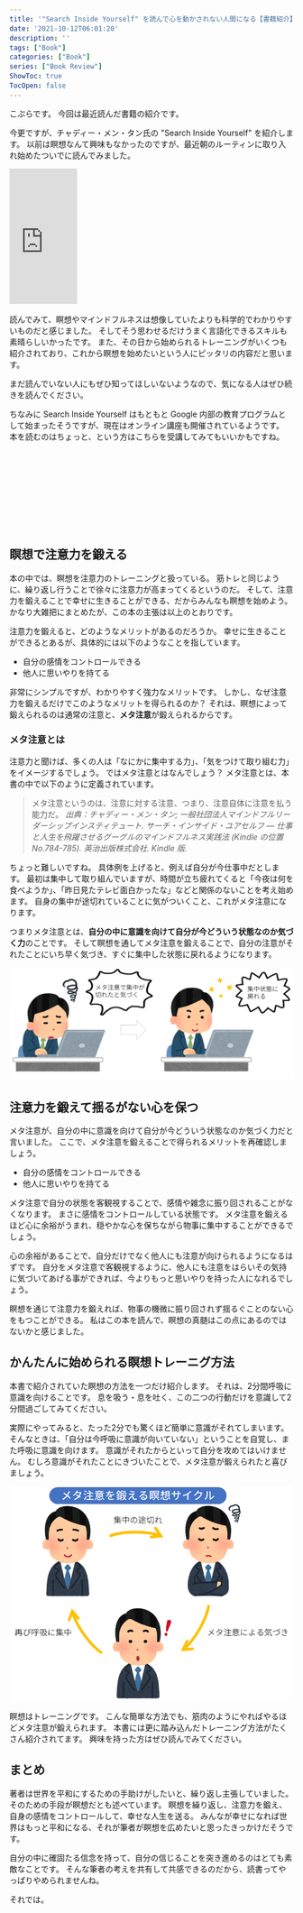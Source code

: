 ```yaml
---
title: '"Search Inside Yourself" を読んで心を動かされない人間になる【書籍紹介】'
date: '2021-10-12T06:01:20'
description: ''
tags: ["Book"]
categories: ["Book"]
series: ["Book Review"]
ShowToc: true
TocOpen: false
---
```


こぷらです。
今回は最近読んだ書籍の紹介です。

今更ですが、チャディー・メン・タン氏の "Search Inside Yourself" を紹介します。
以前は瞑想なんて興味もなかったのですが、最近朝のルーティンに取り入れ始めたついでに読んでみました。

<iframe style="width:120px;height:240px;" marginwidth="0" marginheight="0" scrolling="no" frameborder="0" src="https://rcm-fe.amazon-adsystem.com/e/cm?ref=tf_til&t=coppla0b-22&m=amazon&o=9&p=8&l=as1&IS1=1&detail=1&asins=B01ESTWPYC&linkId=9f76646e08c5b5842cb22be807645010&bc1=000000&amp;lt1=_blank&fc1=333333&lc1=0066c0&bg1=ffffff&f=ifr">
    </iframe>

読んでみて、瞑想やマインドフルネスは想像していたよりも科学的でわかりやすいものだと感じました。
そしてそう思わせるだけうまく言語化できるスキルも素晴らしいかったです。
また、その日から始められるトレーニングがいくつも紹介されており、これから瞑想を始めたいという人にピッタリの内容だと思います。

まだ読んでいない人にもぜひ知ってほしいないようなので、気になる人はぜひ続きを読んでください。

ちなみに Search Inside Yourself はもともと Google 内部の教育プログラムとして始まったそうですが、現在はオンライン講座も開催されているようです。
本を読むのはちょっと、という方はこちらを受講してみてもいいかもですね。

<div class="iframely-embed"><div class="iframely-responsive" style="height: 140px; padding-bottom: 0;"><a href="https://mindful-leadership.jp/siy/" data-iframely-url="//cdn.iframe.ly/RtfOBox?card=small"></a></div></div><script async src="//cdn.iframe.ly/embed.js" charset="utf-8"></script>

## 瞑想で注意力を鍛える

本の中では、瞑想を注意力のトレーニングと扱っている。
筋トレと同じように、繰り返し行うことで徐々に注意力が高まってくるというのだ。
そして、注意力を鍛えることで幸せに生きることができる、だからみんなも瞑想を始めよう。
かなり大雑把にまとめたが、この本の主張は以上のとおりです。

注意力を鍛えると、どのようなメリットがあるのだろうか。
幸せに生きることができるとあるが、具体的には以下のようなことを指しています。

- 自分の感情をコントロールできる
- 他人に思いやりを持てる

非常にシンプルですが、わかりやすく強力なメリットです。
しかし、なぜ注意力を鍛えるだけでこのようなメリットを得られるのか？
それは、瞑想によって鍛えられるのは通常の注意と、**メタ注意**が鍛えられるからです。

### メタ注意とは

注意力と聞けば、多くの人は「なにかに集中する力」、「気をつけて取り組む力」をイメージするでしょう。
ではメタ注意とはなんでしょう？
メタ注意とは、本書の中で以下のように定義されています。

> メタ注意というのは、注意に対する注意、つまり、注意自体に注意を払う能力だ。
> <cite>出典：チャディー・メン・タン; 一般社団法人マインドフルリーダーシップインスティテュート. サーチ・インサイド・ユアセルフ ― 仕事と人生を飛躍させるグーグルのマインドフルネス実践法 (Kindle の位置No.784-785). 英治出版株式会社. Kindle 版.
</cite>

ちょっと難しいですね。
具体例を上げると、例えば自分が今仕事中だとします。
最初は集中して取り組んでいますが、時間が立ち疲れてくると「今夜は何を食べようか」、「昨日見たテレビ面白かったな」などと関係のないことを考え始めます。
自身の集中が途切れていることに気がついくこと、これがメタ注意になります。

つまりメタ注意とは、**自分の中に意識を向けて自分が今どういう状態なのか気づく力**のことです。
そして瞑想を通してメタ注意を鍛えることで、自分の注意がそれたことにいち早く気づき、すぐに集中した状態に戻れるようになります。

![The description of meta attention](meta-focus-image.png)

## 注意力を鍛えて揺るがない心を保つ

メタ注意が、自分の中に意識を向けて自分が今どういう状態なのか気づく力だと言いました。
ここで、メタ注意を鍛えることで得られるメリットを再確認しましょう。

- 自分の感情をコントロールできる
- 他人に思いやりを持てる

メタ注意で自分の状態を客観視することで、感情や雑念に振り回されることがなくなります。
まさに感情をコントロールしている状態です。
メタ注意を鍛えるほど心に余裕がうまれ、穏やかな心を保ちながら物事に集中することができるでしょう。

心の余裕があることで、自分だけでなく他人にも注意が向けられるようになるはずです。
自分をメタ注意で客観視するように、他人にも注意をはらいその気持に気づいてあげる事ができれば、今よりもっと思いやりを持った人になれるでしょう。

瞑想を通じて注意力を鍛えれば、物事の機微に振り回されず揺るぐことのない心をもつことができる。
私はこの本を読んで、瞑想の真髄はこの点にあるのではないかと感じました。

## かんたんに始められる瞑想トレーニグ方法

本書で紹介されていた瞑想の方法を一つだけ紹介します。
それは、2分間呼吸に意識を向けることです。
息を吸う・息を吐く、この二つの行動だけを意識して2分間過ごしてみてください。

実際にやってみると、たった2分でも驚くほど簡単に意識がそれてしまいます。
そんなときは、「自分は今呼吸に意識が向いていない」ということを自覚し、また呼吸に意識を向けます。
意識がそれたからといって自分を攻めてはいけません。
むしろ意識がそれたことにきづいたことで、メタ注意が鍛えられたと喜びましょう。

![explain training](easy-training.png)

瞑想はトレーニングです。
こんな簡単な方法でも、筋肉のようにやればやるほどメタ注意が鍛えられます。
本書には更に踏み込んだトレーニング方法がたくさん紹介されてます。
興味を持った方はぜひ読んでみてください。

## まとめ

著者は世界を平和にするための手助けがしたいと、繰り返し主張していました。
そのための手段が瞑想だとも述べています。
瞑想を繰り返し、注意力を鍛え、自身の感情をコントロールして、幸せな人生を送る。
みんなが幸せになれば世界はもっと平和になる、それが筆者が瞑想を広めたいと思ったきっかけだそうです。

自分の中に確固たる信念を持って、自分の信じることを突き進めるのはとても素敵なことです。
そんな筆者の考えを共有して共感できるのだから、読書ってやっぱりやめられませんね。

それでは。
